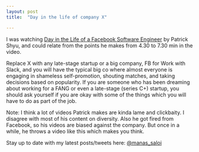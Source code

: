 ```yaml
---
layout: post
title:  "Day in the life of company X"

---
```


I was watching [Day in the Life of a Facebook Software Engineer](https://www.youtube.com/watch?v=-brF6SUXbns) by Patrick Shyu, and could relate from the points he makes from 4.30 to 7.30 min in the video.

Replace X with any late-stage startup or a big company, FB for Work with Slack, and you will have the typical big co where almost everyone is engaging in shameless self-promotion, shouting matches, and taking decisions based on popularity. If you are someone who has been dreaming about working for a FANG or even a late-stage (series C+) startup, you should ask yourself if you are okay with some of the things which you will have to do as part of the job.

Note: I think a lot of videos Patrick makes are kinda lame and clickbaity. I disagree with most of his content on diversity. Also he got fired from Facebook, so his videos are biased against the company. But once in a while, he throws a video like this which makes you think.

Stay up to date with my latest posts/tweets here: [@manas_saloi](http://twitter.com/manas_saloi)
